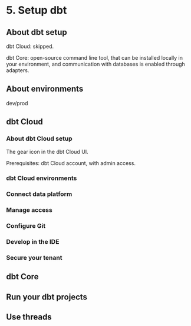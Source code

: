 # 5. Setup dbt
## About dbt setup
dbt Cloud: skipped.

dbt Core: open-source command line tool, that can be installed locally in your environment, and communication with databases is enabled through adapters.


## About environments
dev/prod

## dbt Cloud
### About dbt Cloud setup
The gear icon in the dbt Cloud UI. 

Prerequisites: dbt Cloud account, with admin access. 

### dbt Cloud environments



### Connect data platform



### Manage access



### Configure Git



### Develop in the IDE



### Secure your tenant





## dbt Core



## Run your dbt projects



## Use threads































